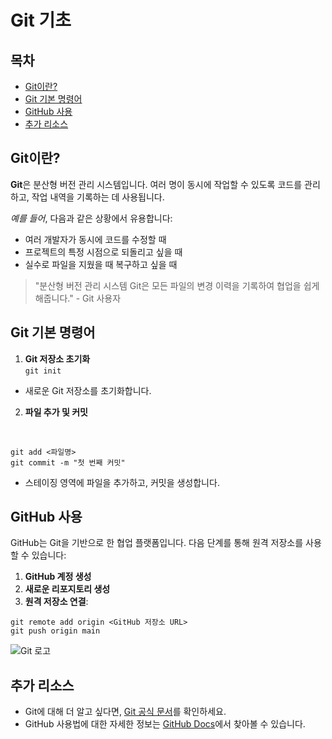 # Git 기초

## 목차

- [Git이란?](#git이란)
- [Git 기본 명령어](#git-기본-명령어)
- [GitHub 사용](#github-사용)
- [추가 리소스](#추가-리소스)
##


## Git이란?

**Git**은 분산형 버전 관리 시스템입니다. 여러 명이 동시에 작업할 수 있도록 코드를 관리하고, 작업 내역을 기록하는 데 사용됩니다.

_예를 들어_, 다음과 같은 상황에서 유용합니다:

* 여러 개발자가 동시에 코드를 수정할 때
* 프로젝트의 특정 시점으로 되돌리고 싶을 때
* 실수로 파일을 지웠을 때 복구하고 싶을 때

> "분산형 버전 관리 시스템 Git은 모든 파일의 변경 이력을 기록하여 협업을 쉽게 해줍니다." - Git 사용자

## Git 기본 명령어

1. __Git 저장소 초기화__<br>
``
git init
``
- 새로운 Git 저장소를 초기화합니다.

2. __파일 추가 및 커밋__  
<br>

```
git add <파일명>
git commit -m "첫 번째 커밋"
```
* 스테이징 영역에 파일을 추가하고, 커밋을 생성합니다.

## GitHub 사용

GitHub는 Git을 기반으로 한 협업 플랫폼입니다. 다음 단계를 통해 원격 저장소를 사용할 수 있습니다:

1. __GitHub 계정 생성__
2. __새로운 리포지토리 생성__
3. __원격 저장소 연결__:

```
git remote add origin <GitHub 저장소 URL>
git push origin main
```

![Git 로고](https://git-scm.com/images/logos/downloads/Git-Logo-2Color.png)

##
## 추가 리소스

* Git에 대해 더 알고 싶다면, [Git 공식 문서](https://git-scm.com/doc)를 확인하세요.
* GitHub 사용법에 대한 자세한 정보는 [GitHub Docs](https://docs.github.com/en)에서 찾아볼 수 있습니다.